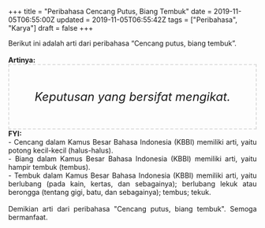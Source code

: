 +++
title = "Peribahasa Cencang Putus, Biang Tembuk"
date = 2019-11-05T06:55:00Z
updated = 2019-11-05T06:55:42Z
tags = ["Peribahasa", "Karya"]
draft = false
+++

<div dir="ltr" style="text-align: left;" trbidi="on"><div style="text-align: justify;">Berikut ini adalah arti dari peribahasa “Cencang putus, biang tembuk”.</div><br /><div style="text-align: justify;"><b>Artinya:</b></div><div style="border: 2px dashed #ddd; font-size: 24px; height: auto; margin: 0 auto; padding: 50px; text-align: center; width: auto;"><i>Keputusan yang bersifat mengikat.</i></div><div style="text-align: justify;"><b>FYI:</b><br />- Cencang dalam Kamus Besar Bahasa Indonesia (KBBI) memiliki arti, yaitu potong kecil-kecil (halus-halus).<br />- Biang dalam Kamus Besar Bahasa Indonesia (KBBI) memiliki arti, yaitu hampir tembuk (tembus).<br />- Tembuk dalam Kamus Besar Bahasa Indonesia (KBBI) memiliki arti, yaitu berlubang (pada kain, kertas, dan sebagainya); berlubang lekuk atau berongga (tentang gigi, batu, dan sebagainya); tembus; tekuk.<br /><br /></div><div style="text-align: justify;">Demikian arti dari peribahasa "Cencang putus, biang tembuk". Semoga bermanfaat.</div></div>
